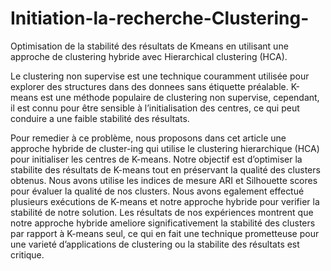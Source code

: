 # Initiation-la-recherche-Clustering-
Optimisation de la stabilité  des résultats de Kmeans en utilisant une approche de clustering hybride avec Hierarchical clustering (HCA).

Le clustering non supervise est une technique couramment utilisée pour explorer des structures dans des donnees sans étiquette préalable.
K-means est une méthode populaire de clustering non supervise, cependant, il est connu pour être sensible à l’initialisation des centres, ce qui peut conduire a une faible stabilité des résultats. 

Pour remedier à ce problème, nous proposons dans cet article une approche hybride de cluster-ing  qui utilise le clustering hierarchique (HCA) pour initialiser les centres de K-means.
Notre objectif est d’optimiser la stabilite des résultats de K-means tout en préservant la qualité des clusters obtenus.
Nous avons utilise les indices de mesure ARI et Silhouette scores pour évaluer la qualité de nos clusters. 
Nous avons egalement effectué plusieurs exécutions de K-means et notre approche hybride pour verifier la stabilité de notre solution.
Les résultats de nos expériences montrent que notre approche hybride ameliore significativement la stabilité des clusters par rapport à K-means seul, ce qui en fait une technique prometteuse pour une varieté d’applications de clustering ou
la stabilite des résultats est critique.



